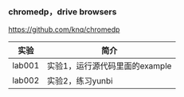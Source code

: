 ### chromedp，drive browsers
https://github.com/knq/chromedp

|实验|简介|
|---|---|
|lab001|实验1，运行源代码里面的example|
|lab002|实验2，练习yunbi|